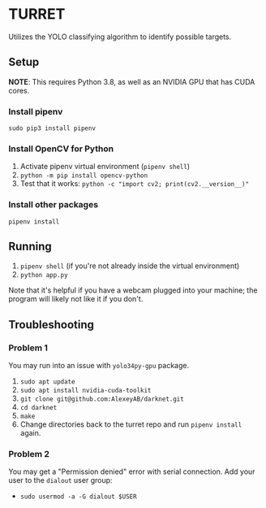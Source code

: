 # TURRET

Utilizes the YOLO classifying algorithm to identify possible targets.

## Setup

**NOTE**: This requires Python 3.8, as well as an NVIDIA GPU that has CUDA cores.

### Install pipenv
`sudo pip3 install pipenv`

### Install OpenCV for Python
1. Activate pipenv virtual environment (`pipenv shell`)
2. `python -m pip install opencv-python`
3. Test that it works: `python -c "import cv2; print(cv2.__version__)"`

### Install other packages
`pipenv install`

## Running

1. `pipenv shell` (if you're not already inside the virtual environment)
2. `python app.py`

Note that it's helpful if you have a webcam plugged into your machine; the program will likely not like it if you don't.

## Troubleshooting

### Problem 1
You may run into an issue with `yolo34py-gpu` package.

1. `sudo apt update`
2. `sudo apt install nvidia-cuda-toolkit`
3. `git clone git@github.com:AlexeyAB/darknet.git`
4. `cd darknet`
5. `make`
6. Change directories back to the turret repo and run `pipenv install` again.

### Problem 2
You may get a "Permission denied" error with serial connection. Add your user to the `dialout` user group:

- `sudo usermod -a -G dialout $USER`